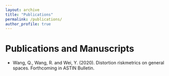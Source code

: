 ```yaml
---
layout: archive
title: "Publications"
permalink: /publications/
author_profile: true
---
```


# Publications and Manuscripts
* Wang, Q., Wang, R. and Wei, Y. (2020). Distortion riskmetrics on general spaces. Forthcoming in ASTIN Bulletin.
